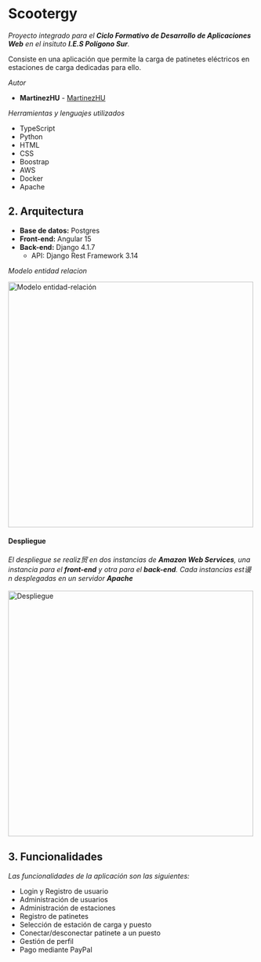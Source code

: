 # Scootergy

_Proyecto integrado para el **Ciclo Formativo de Desarrollo de Aplicaciones Web** en el insituto **I.E.S Polígono Sur**._

Consiste en una aplicación que permite la carga de patinetes eléctricos en estaciones de carga dedicadas para ello.

_Autor_ 
* **MartinezHU**  - [MartinezHU](https://github.com/MartinezHU)

_Herramientas y lenguajes utilizados_
* TypeScript
* Python
* HTML
* CSS
* Boostrap
* AWS
* Docker
* Apache

## 2. Arquitectura
* **Base de datos:** Postgres
* **Front-end:** Angular 15
* **Back-end:** Django 4.1.7
  * API: Django Rest Framework 3.14
    
_Modelo entidad relacion_

<img src="https://github.com/DarkUsagi13/Projecto_Integrado/assets/92437709/cc99dbf8-c3d2-4941-9b59-db3f11e12827" alt="Modelo entidad-relación" width="500px">

#### Despliegue

_El despliegue se realiz贸 en dos instancias de **Amazon Web Services**, una instancia para el **front-end** y otra para el **back-end**. Cada instancias est谩n desplegadas en un servidor **Apache**_
<br>
<br>
<img src="https://github.com/DarkUsagi13/Projecto_Integrado/assets/92437709/a2252a85-6b64-4738-8f66-f3486ec0ef58" alt="Despliegue" width="500" />

## 3. Funcionalidades
_Las funcionalidades de la aplicación son las siguientes:_

* Login y Registro de usuario
* Administración de usuarios
* Administración de estaciones
* Registro de patinetes
* Selección de estación de carga y puesto
* Conectar/desconectar patinete a un puesto
* Gestión de perfil
* Pago mediante PayPal

